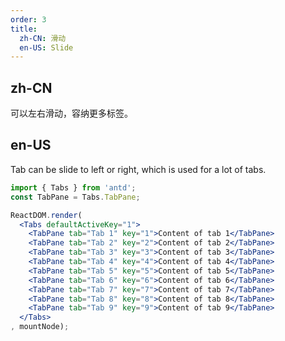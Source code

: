 ```yaml
---
order: 3
title:
  zh-CN: 滑动
  en-US: Slide
---
```


## zh-CN

可以左右滑动，容纳更多标签。

## en-US

Tab can be slide to left or right, which is used for a lot of tabs.

````jsx
import { Tabs } from 'antd';
const TabPane = Tabs.TabPane;

ReactDOM.render(
  <Tabs defaultActiveKey="1">
    <TabPane tab="Tab 1" key="1">Content of tab 1</TabPane>
    <TabPane tab="Tab 2" key="2">Content of tab 2</TabPane>
    <TabPane tab="Tab 3" key="3">Content of tab 3</TabPane>
    <TabPane tab="Tab 4" key="4">Content of tab 4</TabPane>
    <TabPane tab="Tab 5" key="5">Content of tab 5</TabPane>
    <TabPane tab="Tab 6" key="6">Content of tab 6</TabPane>
    <TabPane tab="Tab 7" key="7">Content of tab 7</TabPane>
    <TabPane tab="Tab 8" key="8">Content of tab 8</TabPane>
    <TabPane tab="Tab 9" key="9">Content of tab 9</TabPane>
  </Tabs>
, mountNode);
````
